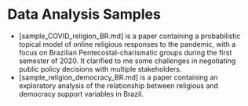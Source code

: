 # Data Analysis Samples

 - [sample_COVID_religion_BR.md] is a paper containing a probabilistic topical model of online religious responses to the pandemic, with a focus on Brazilian Pentecostal-charismatic groups during the first semester of 2020. It clarified to me some challenges in negotiating public policy decisions with multiple stakeholders.
 - [sample_religion_democracy_BR.md] is a paper containing an exploratory analysis of the relationship between religious and democracy support variables in Brazil.
